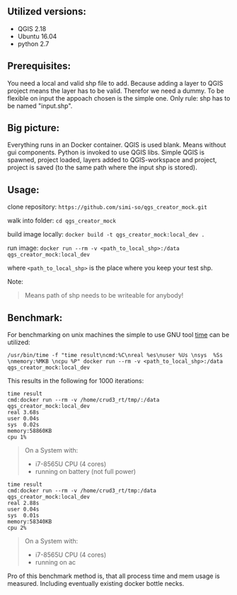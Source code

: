 Utilized versions:
------------------

* QGIS 2.18
* Ubuntu 16.04
* python 2.7

Prerequisites:
--------------

You need a local and valid shp file to add. Because adding a layer to QGIS project means the layer has to be valid.
Therefor we need a dummy. To be flexible on input the appoach chosen is the simple one. Only rule: shp has to be 
named "input.shp".

Big picture:
------------

Everything runs in an Docker container. QGIS is used blank. Means without gui components. Python is invoked to use QGIS libs. Simple QGIS is spawned,
project loaded, layers added to QGIS-workspace and project, project is saved (to the same path where the input shp is stored).

Usage:
------

clone repository:
`https://github.com/simi-so/qgs_creator_mock.git`

walk into folder:
`cd qgs_creator_mock`

build image locally:
`docker build -t qgs_creator_mock:local_dev .`

run image:
`docker run --rm -v <path_to_local_shp>:/data qgs_creator_mock:local_dev`

where `<path_to_local_shp>` is the place where you keep your test shp.

Note:

> Means path of shp needs to be writeable for anybody!

Benchmark:
----------

For benchmarking on unix machines the simple to use GNU tool [time](https://www.gnu.org/software/time/) can be utilized:

`/usr/bin/time -f "time result\ncmd:%C\nreal %es\nuser %Us \nsys  %Ss \nmemory:%MKB \ncpu %P" docker run --rm -v <path_to_local_shp>:/data qgs_creator_mock:local_dev`

This results in the following for 1000 iterations:

```
time result
cmd:docker run --rm -v /home/crud3_rt/tmp/:/data qgs_creator_mock:local_dev
real 3.68s
user 0.04s 
sys  0.02s 
memory:58860KB 
cpu 1%
```

> On a System with:
> * i7-8565U CPU (4 cores)
> * running on battery (not full power)

```
time result
cmd:docker run --rm -v /home/crud3_rt/tmp:/data qgs_creator_mock:local_dev
real 2.88s
user 0.04s 
sys  0.01s 
memory:58340KB 
cpu 2%
```

> On a System with:
> * i7-8565U CPU (4 cores)
> * running on ac

Pro of this benchmark method is, that all process time and mem usage is measured. Including eventually existing docker bottle necks.
